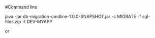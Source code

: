 #Command line

  java -jar db-migration-cmdline-1.0.0-SNAPSHOT.jar -c MIGRATE -f sql-files.zip -t DEV-MYAPP

or


